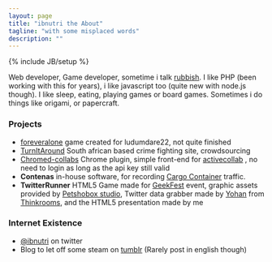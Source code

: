 ```yaml
---
layout: page
title: "ibnutri the About"
tagline: "with some misplaced words"
description: ""
---
```

{% include JB/setup %}

Web developer, Game developer, sometime i talk [rubbish](https://twitter.com/ibnutri). I like PHP (been working with this for years), i like javascript too (quite new with node.js though). I like sleep, eating, playing games or board games. Sometimes i do things like origami, or papercraft.

### Projects
 - [foreveralone](http://ibnutri.com/games/foreveralone/) game created for ludumdare22, not quite finished
 - [TurnItAround](http://www.turnitaround.co.za/) South african based crime fighting site, crowdsourcing
 - [Chromed-collabs](https://github.com/ibnutri/Chromed-Collabs) Chrome plugin, simple front-end for [activecollab](http://activecollab.com) , no need to login as long as the api key still valid 
 - **Contenas** in-house software, for recording [Cargo Container](http://en.wikipedia.org/wiki/Intermodal_container) traffic. 
 - **TwitterRunner** HTML5 Game made for [GeekFest](http://geekfe.st) event, graphic assets provided by [Petshobox studio](http://petshopboxstudio.com), Twitter data grabber made by [Yohan](http://twitter.com/tyohan) from [Thinkrooms](http://thinkrooms.com), and the HTML5 presentation made by me 
 

### Internet Existence
 - [@ibnutri](http://twitter.com/ibnutri) on twitter
 - Blog to let off some steam on [tumblr](http://ibnutri.tumblr.com) (Rarely post in english though)
